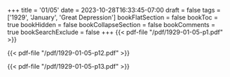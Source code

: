 +++
title = '01/05'
date = 2023-10-28T16:33:45-07:00
draft = false
tags = ['1929', 'January', 'Great Depression']
bookFlatSection = false
bookToc = true
bookHidden = false
bookCollapseSection = false
bookComments = true
bookSearchExclude = false
+++
{{< pdf-file "/pdf/1929-01-05-p1.pdf" >}}

{{< pdf-file "/pdf/1929-01-05-p12.pdf" >}}

{{< pdf-file "/pdf/1929-01-05-p13.pdf" >}}